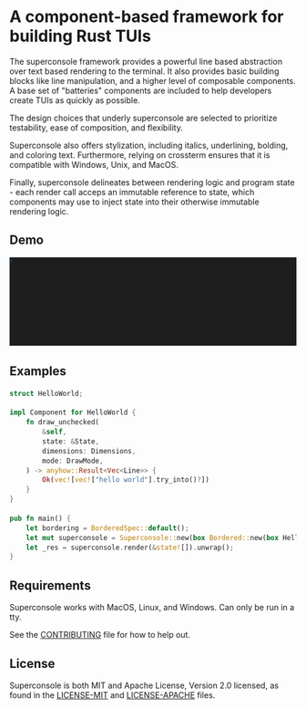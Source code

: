 # A component-based framework for building Rust TUIs

The superconsole framework provides a powerful line based abstraction over text based rendering to the terminal.  It also provides basic building blocks like line manipulation, and a higher level of composable components.  A base set of "batteries" components are included to help developers create TUIs as quickly as possible.

The design choices that underly superconsole are selected to prioritize testability, ease of composition, and flexibility.

Superconsole also offers stylization, including italics, underlining, bolding, and coloring text.  Furthermore, relying on crossterm ensures that it is compatible with Windows, Unix, and MacOS.

Finally, superconsole delineates between rendering logic and program state - each render call acceps an immutable reference to state, which components may use to inject state into their otherwise immutable rendering logic.

## Demo

![Superconsole running some buck2 tests](demo.gif)


## Examples

```rust
struct HelloWorld;

impl Component for HelloWorld {
    fn draw_unchecked(
        &self,
        state: &State,
        dimensions: Dimensions,
        mode: DrawMode,
    ) -> anyhow::Result<Vec<Line>> {
        Ok(vec![vec!["hello world"].try_into()?])
    }
}

pub fn main() {
    let bordering = BorderedSpec::default();
    let mut superconsole = Superconsole::new(box Bordered::new(box HelloWorld, bordering)).unwrap();
    let _res = superconsole.render(&state![]).unwrap();
}
```

## Requirements

Superconsole works with MacOS, Linux, and Windows.
Can only be run in a tty.

See the [CONTRIBUTING](CONTRIBUTING.md) file for how to help out.

## License

Superconsole is both MIT and Apache License, Version 2.0 licensed, as found in the [LICENSE-MIT](LICENSE-MIT) and [LICENSE-APACHE](LICENSE-APACHE) files.
